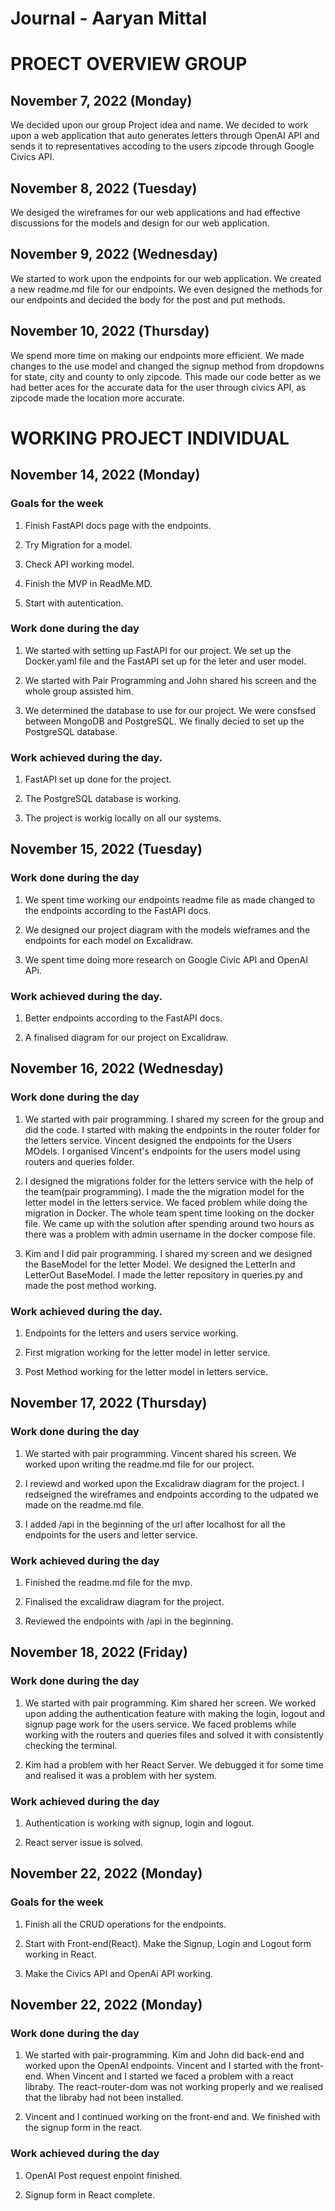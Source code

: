 # Journal - Aaryan Mittal

# PROECT OVERVIEW GROUP

## November 7, 2022 (Monday)

We decided upon our group Project idea and name. We decided to work upon a web application that auto generates letters through OpenAI API and sends it to representatives accoding to the users zipcode through Google Civics API.

## November 8, 2022 (Tuesday)

We desiged the wireframes for our web applications and had effective discussions for the models and design for our web application.

## November 9, 2022 (Wednesday)

We started to work upon the endpoints for our web application. We created a new readme.md file for our endpoints. We even designed the methods for our endpoints and decided the body for the post and put methods.

## November 10, 2022 (Thursday)

We spend more time on making our endpoints more efficient. We made changes to the use model and changed the signup method from dropdowns for state, city and county to only zipcode. This made our code better as we had better aces for the accurate data for the user through civics API, as zipcode made the location more accurate.

# WORKING PROJECT INDIVIDUAL

## November 14, 2022 (Monday)

### Goals for the week

1. Finish FastAPI docs page with the endpoints.

2. Try Migration for a model.

3. Check API working model.

4. Finish the MVP in ReadMe.MD.

5. Start with autentication.

### Work done during the day

1. We started with setting up FastAPI for our project. We set up the Docker.yaml file and the FastAPI set up for the leter and user model.

2. We started with Pair Programming and John shared his screen and the whole group assisted him.

3. We determined the database to use for our project. We were consfsed between MongoDB and PostgreSQL. We finally decied to set up the PostgreSQL database.

### Work achieved during the day.

1. FastAPI set up done for the project.

2. The PostgreSQL database is working.

3. The project is workig locally on all our systems.

## November 15, 2022 (Tuesday)

### Work done during the day

1. We spent time working our endpoints readme file as made changed to the endpoints according to the FastAPI docs.

2. We designed our project diagram with the models wieframes and the endpoints for each model on Excalidraw.

3. We spent time doing more research on Google Civic API and OpenAI APi.

### Work achieved during the day.

1. Better endpoints according to the FastAPI docs.

2. A finalised diagram for our project on Excalidraw.

## November 16, 2022 (Wednesday)

### Work done during the day

1. We started with pair programming. I shared my screen for the group and did the code. I started with making the endpoints in the router folder for the letters service. Vincent designed the endpoints for the Users MOdels. I organised Vincent's endpoints for the users model using routers and queries folder.

2. I designed the migrations folder for the letters service with the help of the team(pair programming). I made the the migration model for the letter model in the letters service. We faced problem while doing the migration in Docker. The whole team spent time looking on the docker file. We came up with the solution after spending around two hours as there was a problem with admin username in the docker compose file.

3. Kim and I did pair programming. I shared my screen and we designed the BaseModel for the letter Model. We designed the LetterIn and LetterOut BaseModel. I made the letter repository in queries.py and made the post method working.

### Work achieved during the day.

1. Endpoints for the letters and users service working.

2. First migration working for the letter model in letter service.

3. Post Method working for the letter model in letters service.

## November 17, 2022 (Thursday)

### Work done during the day

1. We started with pair programming. Vincent shared his screen. We worked upon writing the readme.md file for our project.

2. I reviewd and worked upon the Excalidraw diagram for the project. I redseigned the wireframes and endpoints according to the udpated we made on the readme.md file.

3. I added /api in the beginning of the url after localhost for all the endpoints for the users and letter service.

### Work achieved during the day

1. Finished the readme.md file for the mvp.

2. Finalised the excalidraw diagram for the project.

3. Reviewed the endpoints with /api in the beginning.


## November 18, 2022 (Friday)

### Work done during the day

1. We started with pair programming. Kim shared her screen. We worked upon adding the authentication feature with making the login, logout and signup page work for the users service. We faced problems while working with the routers and queries files and solved it with consistently checking the terminal.

2. Kim had a problem with her React Server. We debugged it for some time and realised it was a problem with her system.

### Work achieved during the day

1. Authentication is working with signup, login and logout.

2. React server issue is solved.

## November 22, 2022 (Monday)

### Goals for the week

1. Finish all the CRUD operations for the endpoints.

2. Start with Front-end(React). Make the Signup, Login and Logout form working in React.

3. Make the Civics API and OpenAi API working.

## November 22, 2022 (Monday)

### Work done during the day

1. We started with pair-programming. Kim and John did back-end and worked upon the OpenAI endpoints. Vincent and I started with the front-end. When Vincent and I started we faced a problem with a react libraby. The react-router-dom was not working properly and we realised that the libraby had not been installed.

2. Vincent and I continued working on the front-end and. We finished with the signup form in the react.

### Work achieved during the day

1. OpenAI Post request enpoint finished.

2. Signup form in React complete.
